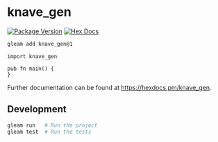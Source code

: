 # knave_gen

[![Package Version](https://img.shields.io/hexpm/v/knave_gen)](https://hex.pm/packages/knave_gen)
[![Hex Docs](https://img.shields.io/badge/hex-docs-ffaff3)](https://hexdocs.pm/knave_gen/)

```sh
gleam add knave_gen@1
```
```gleam
import knave_gen

pub fn main() {
}
```

Further documentation can be found at <https://hexdocs.pm/knave_gen>.

## Development

```sh
gleam run   # Run the project
gleam test  # Run the tests
```
